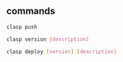 



## commands
```bash
clasp push
```

```bash
clasp version [description]
```

```bash
clasp deploy [version] [description]
```
